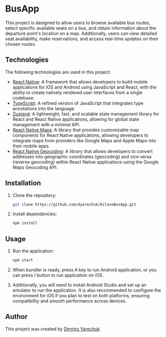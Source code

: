 # BusApp

This project is designed to allow users to browse available bus routes, select specific available seats on a bus, and obtain information about the departure point's location on a map. Additionally, users can view detailed seat availability, make reservations, and access real-time updates on their chosen routes.

## Technologies

The following technologies are used in this project:

- [React Native](https://reactnative.dev//): A framework that allows developers to build mobile applications for iOS and Android using JavaScript and React, with the ability to create natively rendered user interfaces from a single codebase.
- [TypeScript](https://www.typescriptlang.org/): A refined version of JavaScript that integrates type annotations into the language.
- [Zustand](https://zustand-demo.pmnd.rs/): A lightweight, fast, and scalable state management library for React and React Native applications, allowing for global state management with a minimal API.
- [React Native Maps](https://www.npmjs.com/package/react-native-maps/): A library that provides customizable map components for React Native applications, allowing developers to integrate maps from providers like Google Maps and Apple Maps into their mobile apps.
- [React Native Geocoding](https://www.npmjs.com/package/react-native-geocoding/): A library that allows developers to convert addresses into geographic coordinates (geocoding) and vice versa (reverse geocoding) within React Native applications using the Google Maps Geocoding API.

## Installation

1. Clone the repository:

    ```bash
    git clone https://github.com/dyarechuk/KilonaBusApp.git
    ```

2. Install dependencies:

    ```bash
    npm install
    ```

## Usage

1. Run the application:

    ```bash
    npm start
    ```

2. When bundler is ready, press A key to run Android application, or you can press I button to run application on iOS.

3. Additionally, you will need to install Android Studio and set up an emulator to run the application. It is also recommended to configure the environment for iOS if you plan to test on both platforms, ensuring compatibility and smooth performance across devices.

## Author

This project was created by [Dmytro Yarechuk](https://github.com/Dyarechuk).